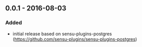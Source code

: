 ## 0.0.1 - 2016-08-03
### Added
- initial release based on sensu-plugins-postgres (https://github.com/sensu-plugins/sensu-plugins-postgres)
